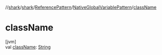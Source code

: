 //[shark](../../../../index.md)/[shark](../../index.md)/[ReferencePattern](../index.md)/[NativeGlobalVariablePattern](index.md)/[className](class-name.md)

# className

[jvm]\
val [className](class-name.md): [String](https://kotlinlang.org/api/latest/jvm/stdlib/kotlin/-string/index.html)
